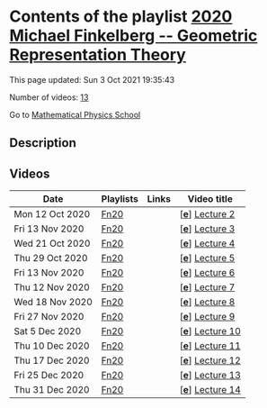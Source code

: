 # Contents of the playlist [2020 Michael Finkelberg -- Geometric Representation Theory](https://www.youtube.com/playlist?list=PLLGkFbxve671NjyuNSZ-K9NecVrBX1uwL)

This page updated: Sun 3 Oct 2021 19:35:43

Number of videos: [13](#videos)

Go to [Mathematical Physics School](../README.md)

## Description



## Videos

|Date|Playlists|Links|Video title|
|---|---|---|---|
| Mon&nbsp;12&nbsp;Oct&nbsp;2020 | [Fn20](../playlists/Fn20 "2020 Michael Finkelberg -- Geometric Representation Theory") |  | [[**e**](https://studio.youtube.com/video/qVrKsO7RKNc/edit "Edit")] [Lecture 2](https://www.youtube.com/watch?v=qVrKsO7RKNc&list=PLLGkFbxve671NjyuNSZ-K9NecVrBX1uwL) |
| Fri&nbsp;13&nbsp;Nov&nbsp;2020 | [Fn20](../playlists/Fn20 "2020 Michael Finkelberg -- Geometric Representation Theory") |  | [[**e**](https://studio.youtube.com/video/nkmeocHoaZ8/edit "Edit")] [Lecture 3](https://www.youtube.com/watch?v=nkmeocHoaZ8&list=PLLGkFbxve671NjyuNSZ-K9NecVrBX1uwL) |
| Wed&nbsp;21&nbsp;Oct&nbsp;2020 | [Fn20](../playlists/Fn20 "2020 Michael Finkelberg -- Geometric Representation Theory") |  | [[**e**](https://studio.youtube.com/video/pNuwiRTWAlk/edit "Edit")] [Lecture 4](https://www.youtube.com/watch?v=pNuwiRTWAlk&list=PLLGkFbxve671NjyuNSZ-K9NecVrBX1uwL) |
| Thu&nbsp;29&nbsp;Oct&nbsp;2020 | [Fn20](../playlists/Fn20 "2020 Michael Finkelberg -- Geometric Representation Theory") |  | [[**e**](https://studio.youtube.com/video/f4stRV0BpW0/edit "Edit")] [Lecture 5](https://www.youtube.com/watch?v=f4stRV0BpW0&list=PLLGkFbxve671NjyuNSZ-K9NecVrBX1uwL) |
| Fri&nbsp;13&nbsp;Nov&nbsp;2020 | [Fn20](../playlists/Fn20 "2020 Michael Finkelberg -- Geometric Representation Theory") |  | [[**e**](https://studio.youtube.com/video/cWzRqw80voI/edit "Edit")] [Lecture 6](https://www.youtube.com/watch?v=cWzRqw80voI&list=PLLGkFbxve671NjyuNSZ-K9NecVrBX1uwL) |
| Thu&nbsp;12&nbsp;Nov&nbsp;2020 | [Fn20](../playlists/Fn20 "2020 Michael Finkelberg -- Geometric Representation Theory") |  | [[**e**](https://studio.youtube.com/video/pNPFDPUHDy4/edit "Edit")] [Lecture 7](https://www.youtube.com/watch?v=pNPFDPUHDy4&list=PLLGkFbxve671NjyuNSZ-K9NecVrBX1uwL) |
| Wed&nbsp;18&nbsp;Nov&nbsp;2020 | [Fn20](../playlists/Fn20 "2020 Michael Finkelberg -- Geometric Representation Theory") |  | [[**e**](https://studio.youtube.com/video/jw1_KZi8BMs/edit "Edit")] [Lecture 8](https://www.youtube.com/watch?v=jw1_KZi8BMs&list=PLLGkFbxve671NjyuNSZ-K9NecVrBX1uwL) |
| Fri&nbsp;27&nbsp;Nov&nbsp;2020 | [Fn20](../playlists/Fn20 "2020 Michael Finkelberg -- Geometric Representation Theory") |  | [[**e**](https://studio.youtube.com/video/gL09L2J3E98/edit "Edit")] [Lecture 9](https://www.youtube.com/watch?v=gL09L2J3E98&list=PLLGkFbxve671NjyuNSZ-K9NecVrBX1uwL) |
| Sat&nbsp;5&nbsp;Dec&nbsp;2020 | [Fn20](../playlists/Fn20 "2020 Michael Finkelberg -- Geometric Representation Theory") |  | [[**e**](https://studio.youtube.com/video/uEp1hGVa-sQ/edit "Edit")] [Lecture 10](https://www.youtube.com/watch?v=uEp1hGVa-sQ&list=PLLGkFbxve671NjyuNSZ-K9NecVrBX1uwL) |
| Thu&nbsp;10&nbsp;Dec&nbsp;2020 | [Fn20](../playlists/Fn20 "2020 Michael Finkelberg -- Geometric Representation Theory") |  | [[**e**](https://studio.youtube.com/video/YXRsAAtOcRo/edit "Edit")] [Lecture 11](https://www.youtube.com/watch?v=YXRsAAtOcRo&list=PLLGkFbxve671NjyuNSZ-K9NecVrBX1uwL) |
| Thu&nbsp;17&nbsp;Dec&nbsp;2020 | [Fn20](../playlists/Fn20 "2020 Michael Finkelberg -- Geometric Representation Theory") |  | [[**e**](https://studio.youtube.com/video/QYwezcEDVpY/edit "Edit")] [Lecture 12](https://www.youtube.com/watch?v=QYwezcEDVpY&list=PLLGkFbxve671NjyuNSZ-K9NecVrBX1uwL) |
| Fri&nbsp;25&nbsp;Dec&nbsp;2020 | [Fn20](../playlists/Fn20 "2020 Michael Finkelberg -- Geometric Representation Theory") |  | [[**e**](https://studio.youtube.com/video/BdKrPZ5oZtQ/edit "Edit")] [Lecture 13](https://www.youtube.com/watch?v=BdKrPZ5oZtQ&list=PLLGkFbxve671NjyuNSZ-K9NecVrBX1uwL) |
| Thu&nbsp;31&nbsp;Dec&nbsp;2020 | [Fn20](../playlists/Fn20 "2020 Michael Finkelberg -- Geometric Representation Theory") |  | [[**e**](https://studio.youtube.com/video/e78dvwFNnpE/edit "Edit")] [Lecture 14](https://www.youtube.com/watch?v=e78dvwFNnpE&list=PLLGkFbxve671NjyuNSZ-K9NecVrBX1uwL) |
